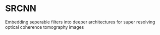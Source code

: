 # SRCNN
Embedding seperable filters into deeper architectures for super resolving optical coherence tomography images
